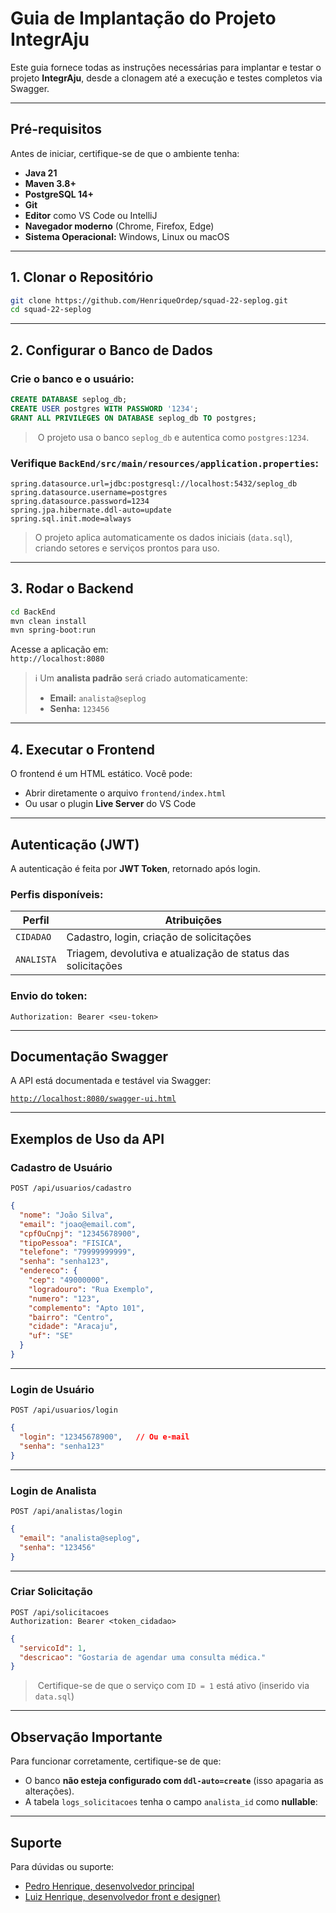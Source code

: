 
#  Guia de Implantação do Projeto **IntegrAju**

Este guia fornece todas as instruções necessárias para implantar e testar o projeto **IntegrAju**, desde a clonagem até a execução e testes completos via Swagger.

---

##  Pré-requisitos

Antes de iniciar, certifique-se de que o ambiente tenha:

-  **Java 21**
-  **Maven 3.8+**
-  **PostgreSQL 14+**
-  **Git**
-  **Editor** como VS Code ou IntelliJ
-  **Navegador moderno** (Chrome, Firefox, Edge)
- **Sistema Operacional:** Windows, Linux ou macOS
---

##  1. Clonar o Repositório

```bash
git clone https://github.com/HenriqueOrdep/squad-22-seplog.git
cd squad-22-seplog
```

---

##  2. Configurar o Banco de Dados

### Crie o banco e o usuário:

```sql
CREATE DATABASE seplog_db;
CREATE USER postgres WITH PASSWORD '1234';
GRANT ALL PRIVILEGES ON DATABASE seplog_db TO postgres;
```

> ️ O projeto usa o banco `seplog_db` e autentica como `postgres:1234`.

###  Verifique `BackEnd/src/main/resources/application.properties`:

```properties
spring.datasource.url=jdbc:postgresql://localhost:5432/seplog_db
spring.datasource.username=postgres
spring.datasource.password=1234
spring.jpa.hibernate.ddl-auto=update
spring.sql.init.mode=always
```

>  O projeto aplica automaticamente os dados iniciais (`data.sql`), criando setores e serviços prontos para uso.

---

##  3. Rodar o Backend

```bash
cd BackEnd
mvn clean install
mvn spring-boot:run
```

Acesse a aplicação em:  
 `http://localhost:8080`

> ℹ Um **analista padrão** será criado automaticamente:
> - **Email:** `analista@seplog`
> - **Senha:** `123456`

---

##  4. Executar o Frontend

O frontend é um HTML estático. Você pode:

-  Abrir diretamente o arquivo `frontend/index.html`
-  Ou usar o plugin **Live Server** do VS Code

---

##  Autenticação (JWT)

A autenticação é feita por **JWT Token**, retornado após login.

### Perfis disponíveis:

| Perfil    | Atribuições                                            |
|-----------|--------------------------------------------------------|
| `CIDADAO` | Cadastro, login, criação de solicitações               |
| `ANALISTA`| Triagem, devolutiva e atualização de status das solicitações |

### Envio do token:

```http
Authorization: Bearer <seu-token>
```

---

##  Documentação Swagger

A API está documentada e testável via Swagger:

 [`http://localhost:8080/swagger-ui.html`](http://localhost:8080/swagger-ui.html)

---

##  Exemplos de Uso da API

###  Cadastro de Usuário

```http
POST /api/usuarios/cadastro
```

```json
{
  "nome": "João Silva",
  "email": "joao@email.com",
  "cpfOuCnpj": "12345678900",
  "tipoPessoa": "FISICA",
  "telefone": "79999999999",
  "senha": "senha123",
  "endereco": {
    "cep": "49000000",
    "logradouro": "Rua Exemplo",
    "numero": "123",
    "complemento": "Apto 101",
    "bairro": "Centro",
    "cidade": "Aracaju",
    "uf": "SE"
  }
}
```

---

###  Login de Usuário

```http
POST /api/usuarios/login
```

```json
{
  "login": "12345678900",   // Ou e-mail 
  "senha": "senha123"
}
```

---

###  Login de Analista

```http
POST /api/analistas/login
```

```json
{
  "email": "analista@seplog",
  "senha": "123456"
}
```

---

###  Criar Solicitação

```http
POST /api/solicitacoes
Authorization: Bearer <token_cidadao>
```

```json
{
  "servicoId": 1,
  "descricao": "Gostaria de agendar uma consulta médica."
}
```

> ️ Certifique-se de que o serviço com `ID = 1` está ativo (inserido via `data.sql`)

---

##  Observação Importante

Para funcionar corretamente, certifique-se de que:

-  O banco **não esteja configurado com `ddl-auto=create`** (isso apagaria as alterações).
-  A tabela `logs_solicitacoes` tenha o campo `analista_id` como **nullable**:
---

##  Suporte

Para dúvidas ou suporte:

- [Pedro Henrique, desenvolvedor principal](https://github.com/HenriqueOrdep)
- [Luiz Henrique, desenvolvedor front e designer)](https://github.com/Lhzinxx)
